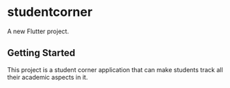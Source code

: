 # studentcorner

A new Flutter project.

## Getting Started

This project is a student corner application that can make students track all their academic aspects in it.
